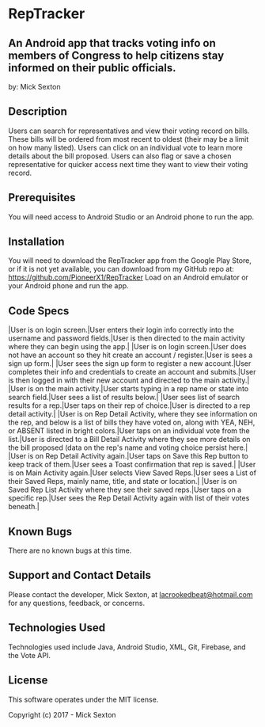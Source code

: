 # RepTracker

## An Android app that tracks voting info on members of Congress to help citizens stay informed on their public officials.
by: Mick Sexton

## Description

Users can search for representatives and view their voting record on bills. These bills will be ordered from most recent to oldest (their may be a limit on how many listed). Users can click on an individual vote to learn more details about the bill proposed. Users can also flag or save a chosen representative for quicker access next time they want to view their voting record.

## Prerequisites

You will need access to Android Studio or an Android phone to run the app.

## Installation

You will need to download the RepTracker app from the Google Play Store, or if it is not yet available, you can download from my GitHub repo at:
    https://github.com/PioneerX1/RepTracker
Load on an Android emulator or your Android phone and run the app.

## Code Specs

|User is on login screen.|User enters their login info correctly into the username and password fields.|User is then directed to the main activity where they can begin using the app.|
|User is on login screen.|User does not have an account so they hit create an account / register.|User is sees a sign up form.|
|User sees the sign up form to register a new account.|User completes their info and credentials to create an account and submits.|User is then logged in with their new account and directed to the main activity.|
|User is on the main activity.|User starts typing in a rep name or state into search field.|User sees a list of results below.|
|User sees list of search results for a rep.|User taps on their rep of choice.|User is directed to a rep detail activity.|
|User is on Rep Detail Activity, where they see information on the rep, and below is a list of bills they have voted on, along with YEA, NEH, or ABSENT listed in bright colors.|User taps on an individual vote from the list.|User is directed to a Bill Detail Activity where they see more details on the bill proposed (data on the rep's name and voting choice persist here.|
|User is on Rep Detail Activity again.|User taps on Save this Rep button to keep track of them.|User sees a Toast confirmation that rep is saved.|
|User is on Main Activity again.|User selects View Saved Reps.|User sees a List of their Saved Reps, mainly name, title, and state or location.|
|User is on Saved Rep List Activity where they see their saved reps.|User taps on a specific rep.|User sees the Rep Detail Activity again with list of their votes beneath.|



## Known Bugs

There are no known bugs at this time.

## Support and Contact Details

Please contact the developer, Mick Sexton, at lacrookedbeat@hotmail.com for any questions, feedback, or concerns.

## Technologies Used

Technologies used include Java, Android Studio, XML, Git, Firebase, and the Vote API.

## License

This software operates under the MIT license.

Copyright (c) 2017 - Mick Sexton



